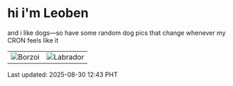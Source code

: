 # hi i'm Leoben

and i like dogs—so have some random dog pics that change whenever my CRON feels like it

|  |  |
|--------|----------|
| ![Borzoi](https://random-dog-vercel.vercel.app/api/random-borzoi?v=1756529017) | ![Labrador](https://random-dog-vercel.vercel.app/api/random-labrador?v=1756529017) |

Last updated: 2025-08-30 12:43 PHT
